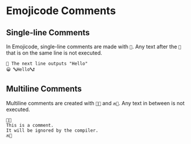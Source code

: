 # Emojicode Comments

## Single-line Comments

In Emojicode, single-line comments are made with `💭`. Any text after the `💭` that is on the same line is not executed.

```
💭 The next line outputs "Hello"
😀 🔤Hello🔤❗️
```
 
## Multiline Comments

Multiline comments are created with `💭🔜` and `🔚💭`. Any text in between is not executed.

```
💭🔜
This is a comment.
It will be ignored by the compiler.
🔚💭
```